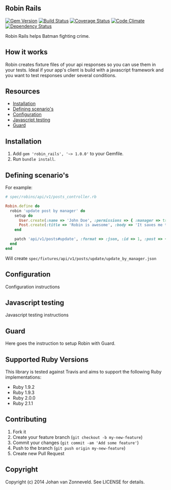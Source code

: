 ## Robin Rails

[![Gem Version](https://badge.fury.io/rb/robin_rails.png)](http://badge.fury.io/rb/robin_rails) [![Build Status](https://secure.travis-ci.org/jhnvz/robin_rails.png?branch=master)](http://travis-ci.org/jhnvz/robin_rails) [![Coverage Status](https://coveralls.io/repos/jhnvz/robin_rails/badge.png?branch=master)](https://coveralls.io/r/jhnvz/robin_rails) [![Code Climate](https://codeclimate.com/github/jhnvz/robin_rails.png)](https://codeclimate.com/github/jhnvz/robin_rails) [![Dependency Status](https://gemnasium.com/jhnvz/robin_rails.png)](https://gemnasium.com/jhnvz/robin_rails)

Robin Rails helps Batman fighting crime.

How it works
------------

Robin creates fixture files of your api responses so you can use them in your tests. Ideal if your app's client is build with a javascript framework and you want to test responses under several conditions.

Resources
------------

- [Installation](#installation)
- [Defining scenario's](#defining-scenarios)
- [Configuration](#configuration)
- [Javascript testing](#javascript-testing)
- [Guard](#guard)

Installation
------------

1. Add `gem 'robin_rails', '~> 1.0.0'` to your Gemfile.
1. Run `bundle install`.

Defining scenario's
------------

For example:

```ruby
# spec/robins/api/v1/posts_controller.rb

Robin.define do
  robin 'update post by manager' do
    setup do
      User.create(:name => 'John Doe', :permissions => { :manager => true })
      Post.create(:title => 'Robin is awesome', :body => 'It saves me time')
    end

    patch 'api/v1/posts#update', :format => :json, :id => 1, :post => { :title => 'Robin rocks!' }
  end
end
```
Will create `spec/fixtures/api/v1/posts/update/update_by_manager.json`

Configuration
------------

Configuration instructions

Javascript testing
------------

Javascript testing instructions

Guard
------------

Here goes the instruction to setup Robin with Guard.

Supported Ruby Versions
------------

This library is tested against Travis and aims to support the following Ruby
implementations:

* Ruby 1.9.2
* Ruby 1.9.3
* Ruby 2.0.0
* Ruby 2.1.1

Contributing
------------

1. Fork it
2. Create your feature branch (`git checkout -b my-new-feature`)
3. Commit your changes (`git commit -am 'Add some feature'`)
4. Push to the branch (`git push origin my-new-feature`)
5. Create new Pull Request

Copyright
------------

Copyright (c) 2014 Johan van Zonneveld. See LICENSE for details.

